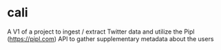# cali
A V1 of a project to ingest / extract Twitter data and utilize the Pipl (https://pipl.com) API to gather
supplementary metadata about the users
